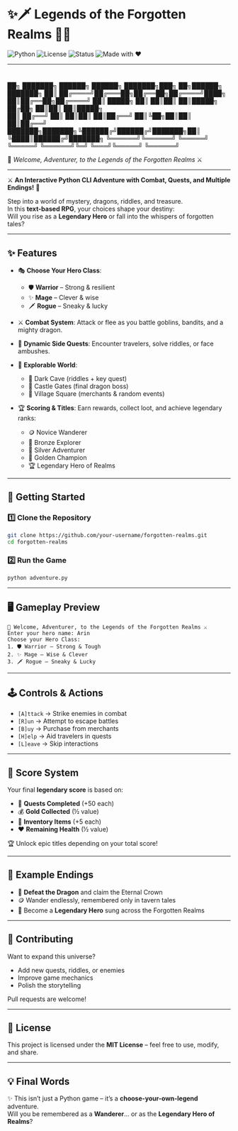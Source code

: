 # ✨🗡️ Legends of the Forgotten Realms 🏰🐉


![Python](https://img.shields.io/badge/Python-3.8%2B-blue?logo=python&logoColor=white)
![License](https://img.shields.io/badge/License-MIT-green.svg)
![Status](https://img.shields.io/badge/Status-Active-success)
![Made with ❤️](https://img.shields.io/badge/Made%20with-❤️-red)

---

#  
██╗     ███████╗ ██████╗ ██████╗ ███████╗███╗   ██╗██████╗ ███████╗
██║     ██╔════╝██╔═══██╗██╔══██╗██╔════╝████╗  ██║██╔══██╗██╔════╝
██║     █████╗  ██║   ██║██║  ██║█████╗  ██╔██╗ ██║██║  ██║█████╗  
██║     ██╔══╝  ██║   ██║██║  ██║██╔══╝  ██║╚██╗██║██║  ██║██╔══╝  
███████╗███████╗╚██████╔╝██████╔╝███████╗██║ ╚████║██████╔╝███████╗
╚══════╝╚══════╝ ╚═════╝ ╚═════╝ ╚══════╝╚═╝  ╚═══╝╚═════╝ ╚══════╝

🌌 *Welcome, Adventurer, to the Legends of the Forgotten Realms* ⚔️

---

⚔️ **An Interactive Python CLI Adventure with Combat, Quests, and Multiple Endings!** 🌌  

Step into a world of mystery, dragons, riddles, and treasure.  
In this **text-based RPG**, your choices shape your destiny:  
Will you rise as a **Legendary Hero** or fall into the whispers of forgotten tales?  

---

## ✨ Features

- 🎭 **Choose Your Hero Class**:  
  - 🛡️ **Warrior** – Strong & resilient  
  - ✨ **Mage** – Clever & wise  
  - 🗡️ **Rogue** – Sneaky & lucky  

- ⚔️ **Combat System**: Attack or flee as you battle goblins, bandits, and a mighty dragon.  

- 🎲 **Dynamic Side Quests**: Encounter travelers, solve riddles, or face ambushes.  

- 🧭 **Explorable World**:  
  - 🌌 Dark Cave (riddles + key quest)  
  - 🏰 Castle Gates (final dragon boss)  
  - 🌳 Village Square (merchants & random events)  

- 🏆 **Scoring & Titles**: Earn rewards, collect loot, and achieve legendary ranks:  
  - 🪙 Novice Wanderer  
  - 🥉 Bronze Explorer  
  - 🥈 Silver Adventurer  
  - 🥇 Golden Champion  
  - 🏆 Legendary Hero of Realms  

---

## 🚀 Getting Started

### 1️⃣ Clone the Repository
```bash
git clone https://github.com/your-username/forgotten-realms.git
cd forgotten-realms
```

### 2️⃣ Run the Game
```bash
python adventure.py
```

---

## 🖥️ Gameplay Preview

```
🌌 Welcome, Adventurer, to the Legends of the Forgotten Realms ⚔️
Enter your hero name: Arin
Choose your Hero Class:
1. 🛡️ Warrior – Strong & Tough
2. ✨ Mage – Wise & Clever
3. 🗡️ Rogue – Sneaky & Lucky
```

---

## 🕹️ Controls & Actions

- `[A]ttack` → Strike enemies in combat  
- `[R]un` → Attempt to escape battles  
- `[B]uy` → Purchase from merchants  
- `[H]elp` → Aid travelers in quests  
- `[L]eave` → Skip interactions  

---

## 🎯 Score System

Your final **legendary score** is based on:  
- 📜 **Quests Completed** (+50 each)  
- 💰 **Gold Collected** (½ value)  
- 🎒 **Inventory Items** (+5 each)  
- ❤️ **Remaining Health** (½ value)  

🏆 Unlock epic titles depending on your total score!  

---

## 🌟 Example Endings

- 👑 **Defeat the Dragon** and claim the Eternal Crown  
- 🪙 Wander endlessly, remembered only in tavern tales  
- 🌌 Become a **Legendary Hero** sung across the Forgotten Realms  

---

## 🤝 Contributing

Want to expand this universe?  
- Add new quests, riddles, or enemies  
- Improve game mechanics  
- Polish the storytelling  

Pull requests are welcome!  

---

## 📜 License

This project is licensed under the **MIT License** – feel free to use, modify, and share.  

---

## 💡 Final Words

✨ This isn’t just a Python game – it’s a **choose-your-own-legend** adventure.  
Will you be remembered as a **Wanderer**… or as the **Legendary Hero of Realms**?  
